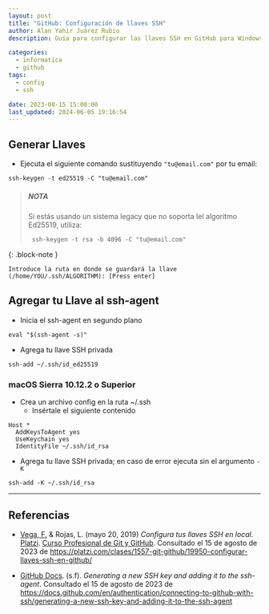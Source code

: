 ```yaml
---
layout: post
title: "GitHub: Configuración de llaves SSH"
author: Alan Yahir Juárez Rubio
description: Guía para configurar las llaves SSH en GitHub para Windows, Linux y Mac

categories:
  - informatica
  - github
tags:
  - config
  - ssh

date: 2023-08-15 15:00:00
last_updated: 2024-06-05 19:16:54
---
```


## Generar Llaves

- Ejecuta el siguiente comando sustituyendo `"tu@email.com"` por tu email:

```shell
ssh-keygen -t ed25519 -C "tu@email.com"
```

> ##### NOTA
>
> Si estás usando un sistema legacy que no soporta Iel algoritmo Ed25519,
> utiliza:
>
> ```shell
>  ssh-keygen -t rsa -b 4096 -C "tu@email.com"
> ```
>
{: .block-note }

```shell
Introduce la ruta en donde se guardará la llave (/home/YOU/.ssh/ALGORITHM): [Press enter]
```

## Agregar tu Llave al ssh-agent

- Inicia el ssh-agent en segundo plano

```shell
eval "$(ssh-agent -s)"
```

- Agrega tu llave SSH privada

```shell
ssh-add ~/.ssh/id_ed25519
```

### macOS Sierra 10.12.2 o Superior

- Crea un archivo config en la ruta ~/.ssh
  - Insértale el siguiente contenido

```shell
Host *
  AddKeysToAgent yes
  UseKeychain yes
  IdentityFile ~/.ssh/id_rsa
```

- Agrega tu llave SSH privada; en caso de error ejecuta sin el argumento `-K`

```shell
ssh-add -K ~/.ssh/id_rsa
```

  <div style="page-break-after: always;"></div>

---

## Referencias

- [Vega, F.](https://platzi.com/profes/freddier) & Rojas, L.
  (mayo 20, 2019)
  _Configura tus llaves SSH en local_.
  [Platzi](https://platzi.com/).
  [Curso Profesional de Git y GitHub](https://platzi.com/cursos/git-github/).
  Consultado el 15 de agosto de 2023 de
  <https://platzi.com/clases/1557-git-github/19950-configurar-llaves-ssh-en-github/>

- [GitHub Docs](https://docs.github.com/en).
  (s.f).
  _Generating a new SSH key and adding it to the ssh-agent_.
  Consultado el 15 de agosto de 2023 de
  <https://docs.github.com/en/authentication/connecting-to-github-with-ssh/generating-a-new-ssh-key-and-adding-it-to-the-ssh-agent>
